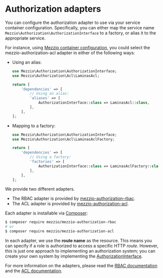 # Authorization adapters

You can configure the authorization adapter to use via your service container
configuration. Specifically, you can either map the service name
`Mezzio\Authorization\AuthorizationInterface` to a factory, or alias it
to the appropriate service.

For instance, using [Mezzio container configuration](https://docs.mezzio.dev/mezzio/v3/features/container/config/),
you could select the mezzio-authorization-acl adapter in either of the
following ways:

- Using an alias:
  ```php
  use Mezzio\Authorization\AuthorizationInterface;
  use Mezzio\Authorization\Acl\LaminasAcl;
  
  return [
      'dependencies' => [
          // Using an alias:
          'aliases' => [
              AuthorizationInterface::class => LaminasAcl::class,
          ],
      ],
  ];
  ```

- Mapping to a factory:
  ```php
  use Mezzio\Authorization\AuthorizationInterface;
  use Mezzio\Authorization\Acl\LaminasAclFactory;
  
  return [
      'dependencies' => [
          // Using a factory:
          'factories' => [
              AuthorizationInterface::class => LaminasAclFactory::class,
          ],
      ],
  ];
  ```

We provide two different adapters.

- The RBAC adapter is provided by [mezzio-authorization-rbac](https://github.com/mezzio/mezzio-authorization-rbac).
- The ACL adapter is provided by [mezzio-authorization-acl](https://github.com/mezzio/mezzio-authorization-acl/).

Each adapter is installable via [Composer](https://getcomposer.org):

```bash
$ composer require mezzio/mezzio-authorization-rbac
# or
$ composer require mezzio/mezzio-authorization-acl
```

In each adapter, we use the **route name** as the resource. This means you
can specify if a role is authorized to access a specific HTTP _route_.
However, this is just one approach to implementing an authorization system; you
can create your own system by implementing the
[AuthorizationInterface](https://github.com/mezzio/mezzio-authorization/blob/master/src/AuthorizationInterface.php).

For more information on the adapters, please read the
[RBAC documentation](https://docs.mezzio.dev/mezzio-authorization-rbac/)
and the [ACL documentation](https://docs.mezzio.dev/mezzio-authorization-acl/).
